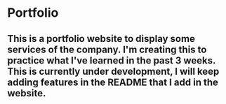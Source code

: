 # Portfolio

## This is a portfolio website to display some services of the company. I'm creating this to practice what I've learned in the past 3 weeks. This is currently under development, I will keep adding features in the README that I add in the website.